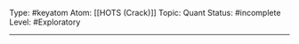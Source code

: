 Type: #keyatom
Atom: [[HOTS (Crack)]]
Topic: Quant 
Status: #incomplete 
Level: #Exploratory 

----
